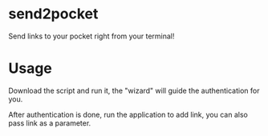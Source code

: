 send2pocket
===========

Send links to your pocket right from your terminal!

Usage
=====

Download the script and run it, the "wizard" will guide the authentication for you.

After authentication is done, run the application to add link, you can also pass link as a parameter.
